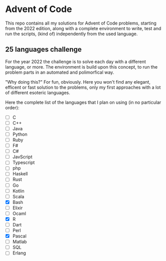 # Advent of Code
This repo contains all my solutions for Advent of Code problems, starting from the 2022 edition, along with a complete environment to write, test and run the scripts, (kind of) independently from the used language.

## 25 languages challenge
For the year 2022 the challenge is to solve each day with a different language, or more. The environment is build upon this concept, to run the problem parts in an automated and polimorfical way.

"Why doing this?" For fun, obviously. Here you won't find any elegant, efficent or fast solution to the problems, only my first approaches with a lot of different esoteric languages.

Here the complete list of the languages that I plan on using (in no particular order):
- [ ] C
- [ ] C++
- [ ] Java
- [ ] Python
- [ ] Ruby
- [ ] F#
- [ ] C#
- [ ] JavScript
- [ ] Typescript
- [ ] php
- [ ] Haskell
- [ ] Rust
- [ ] Go
- [ ] Kotlin
- [ ] Scala
- [X] Bash
- [ ] Elixir
- [ ] Ocaml
- [X] R
- [ ] Dart
- [ ] Perl
- [X] Pascal
- [ ] Matlab
- [ ] SQL
- [ ] Erlang
